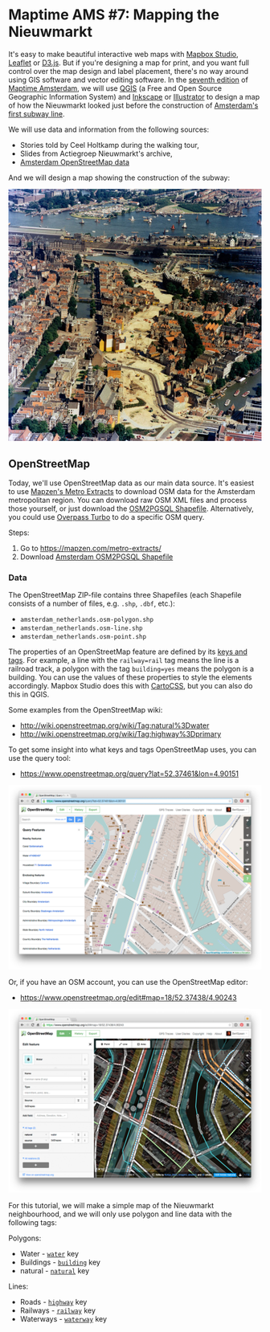 # Maptime AMS #7: Mapping the Nieuwmarkt

It's easy to make beautiful interactive web maps with [Mapbox Studio](https://www.mapbox.com/mapbox-studio/), [Leaflet](http://leafletjs.com/) or [D3.js](https://github.com/mbostock/d3/wiki/Gallery#maps). But if you're designing a map for print, and you want full control over the map design and label placement, there's no way around using GIS software and vector editing software. In the [seventh edition](http://www.meetup.com/Maptime-AMS/events/220184224/) of [Maptime Amsterdam](http://maptime-ams.github.io/), we will use [QGIS](http://www.qgis.org/en/site/) (a Free and Open Source Geographic Information System) and [Inkscape](https://inkscape.org/en/) or [Illustrator](http://www.adobe.com/products/illustrator.html) to design a map of how the Nieuwmarkt looked just before the construction of [Amsterdam's first subway line](http://en.wikipedia.org/wiki/Nieuwmarkt_Riots).

We will use data and information from the following sources:

- Stories told by Ceel Holtkamp during the walking tour,
- Slides from Actiegroep Nieuwmarkt's archive,
- [Amsterdam OpenStreetMap data](https://mapzen.com/metro-extracts/)

And we will design a map showing the construction of the subway:

![](images/nieuwmarkt.jpg)

## OpenStreetMap

Today, we'll use OpenStreetMap data as our main data source. It's easiest to use [Mapzen's Metro Extracts](https://mapzen.com/metro-extracts/) to download OSM data for the Amsterdam metropolitan region. You can download raw OSM XML files and process those yourself, or just download the [OSM2PGSQL Shapefile](https://s3.amazonaws.com/metro-extracts.mapzen.com/amsterdam_netherlands.osm2pgsql-shapefiles.zip). Alternatively, you could use [Overpass Turbo](http://overpass-turbo.eu/) to do a specific OSM query.

Steps:

1. Go to https://mapzen.com/metro-extracts/
2. Download [Amsterdam OSM2PGSQL Shapefile](https://s3.amazonaws.com/metro-extracts.mapzen.com/amsterdam_netherlands.osm2pgsql-shapefiles.zip)

### Data

The OpenStreetMap ZIP-file contains three Shapefiles (each Shapefile consists of a number of files, e.g. `.shp`, `.dbf`, etc.):

- `amsterdam_netherlands.osm-polygon.shp`
- `amsterdam_netherlands.osm-line.shp`
- `amsterdam_netherlands.osm-point.shp`

The properties of an OpenStreetMap feature are defined by its [keys and tags](http://wiki.openstreetmap.org/wiki/Tags). For example, a line with the `railway=rail` tag means the line is a railroad track, a polygon with the tag `building=yes` means the polygon is a building. You can use the values of these properties to style the elements accordingly. Mapbox Studio does this with [CartoCSS](https://www.mapbox.com/guides/cartocss-in-studio/), but you can also do this in QGIS.

Some examples from the OpenStreetMap wiki:

- http://wiki.openstreetmap.org/wiki/Tag:natural%3Dwater
- http://wiki.openstreetmap.org/wiki/Tag:highway%3Dprimary

To get some insight into what keys and tags OpenStreetMap uses, you can use the query tool:

- https://www.openstreetmap.org/query?lat=52.37461&lon=4.90151

![](images/osm-query.png)

Or, if you have an OSM account, you can use the OpenStreetMap editor:

- https://www.openstreetmap.org/edit#map=18/52.37438/4.90243

![](images/osm-edit.png)

For this tutorial, we will make a simple map of the Nieuwmarkt neighbourhood, and we will only use polygon and line data with the following tags:

Polygons:

- Water - [`water`](http://wiki.openstreetmap.org/wiki/Key:water) key
- Buildings - [`building`](http://wiki.openstreetmap.org/wiki/Key:building) key
- natural - [`natural`](http://wiki.openstreetmap.org/wiki/Key:natural) key

Lines:

- Roads - [`highway`](http://wiki.openstreetmap.org/wiki/Key:highway) key
- Railways - [`railway`](http://wiki.openstreetmap.org/wiki/Key:railway) key
- Waterways - [`waterway`](http://wiki.openstreetmap.org/wiki/Key:waterway) key

